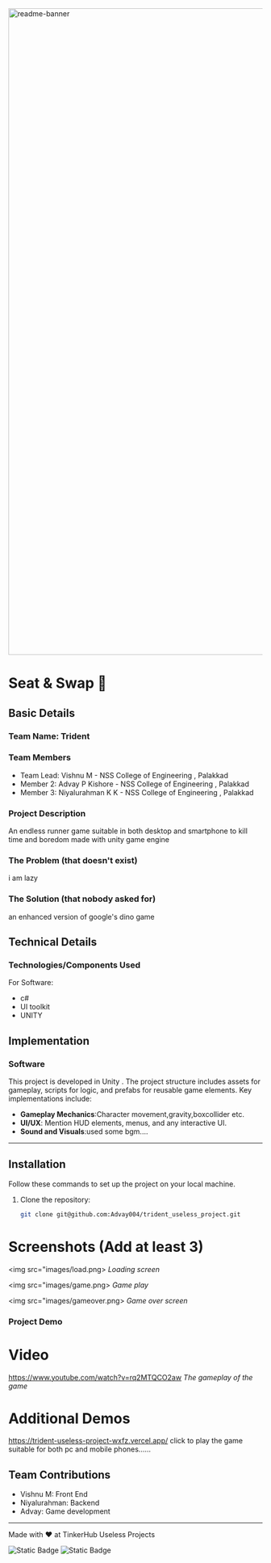 <img width="1280" alt="readme-banner" src="https://github.com/user-attachments/assets/35332e92-44cb-425b-9dff-27bcf1023c6c">

# Seat & Swap 🎯


## Basic Details
### Team Name: Trident


### Team Members
- Team Lead: Vishnu M - NSS College of Engineering , Palakkad
- Member 2: Advay P Kishore - NSS College of Engineering , Palakkad
- Member 3: Niyalurahman K K - NSS College of Engineering , Palakkad


### Project Description
  An endless runner game suitable in both desktop and smartphone to kill time and boredom made with unity game engine

### The Problem (that doesn't exist)
i am lazy

### The Solution (that nobody asked for)
an enhanced version of google's dino game

## Technical Details
### Technologies/Components Used
For Software:
- c#
- UI toolkit
- UNITY




## Implementation

### Software
This project is developed in Unity . The project structure includes assets for gameplay, scripts for logic, and prefabs for reusable game elements. Key implementations include:

- **Gameplay Mechanics**:Character movement,gravity,boxcollider etc.
- **UI/UX**: Mention HUD elements, menus, and any interactive UI.
- **Sound and Visuals**:used some bgm....
---

## Installation

Follow these commands to set up the project on your local machine.

1. Clone the repository:
   ```bash
   git clone git@github.com:Advay004/trident_useless_project.git


# Screenshots (Add at least 3)
<img src="images/load.png>
*Loading screen*

<img src="images/game.png>
*Game play*

<img src="images/gameover.png>
*Game over screen*


### Project Demo
# Video
https://www.youtube.com/watch?v=rq2MTQCO2aw
*The gameplay of the game*

# Additional Demos
https://trident-useless-project-wxfz.vercel.app/ click to play the game suitable for both pc and mobile phones......

## Team Contributions
- Vishnu M: Front End
- Niyalurahman: Backend
- Advay: Game development

---
Made with ❤️ at TinkerHub Useless Projects 

![Static Badge](https://img.shields.io/badge/TinkerHub-24?color=%23000000&link=https%3A%2F%2Fwww.tinkerhub.org%2F)
![Static Badge](https://img.shields.io/badge/UselessProject--24-24?link=https%3A%2F%2Fwww.tinkerhub.org%2Fevents%2FQ2Q1TQKX6Q%2FUseless%2520Projects)



